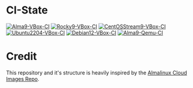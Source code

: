 # CI-State

[![Alma9-VBox-CI](https://github.com/philnewm/packer-templates/actions/workflows/alma9-vbox-ci.yml/badge.svg)](https://github.com/philnewm/packer-templates/actions/workflows/alma9-vbox-ci.yml)  [![Rocky9-VBox-CI](https://github.com/philnewm/packer-templates/actions/workflows/rocky9-vbox-ci.yml/badge.svg)](https://github.com/philnewm/packer-templates/actions/workflows/rocky9-vbox-ci.yml)  [![CentOSStream9-VBox-CI](https://github.com/philnewm/packer-templates/actions/workflows/centosstream9-vbox-ci.yml/badge.svg)](https://github.com/philnewm/packer-templates/actions/workflows/centosstream9-vbox-ci.yml)   [![Ubuntu2204-VBox-CI](https://github.com/philnewm/packer-templates/actions/workflows/ubuntu2204-vbox-ci.yml/badge.svg)](https://github.com/philnewm/packer-templates/actions/workflows/ubuntu2204-vbox-ci.yml)  [![Debian12-VBox-CI](https://github.com/philnewm/packer-templates/actions/workflows/debian12-vbox-ci.yml/badge.svg)](https://github.com/philnewm/packer-templates/actions/workflows/debian12-vbox-ci.yml)  [![Alma9-Qemu-CI](https://github.com/philnewm/packer-templates/actions/workflows/alma9-qemu-ci.yml/badge.svg)](https://github.com/philnewm/packer-templates/actions/workflows/alma9-qemu-ci.yml)

# Credit
This repository and it's structure is heavily inspired by the [Almalinux Cloud Images Repo](https://github.com/AlmaLinux/cloud-images).
